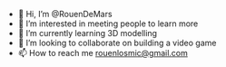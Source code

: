 - 👋 Hi, I’m @RouenDeMars
- 👀 I’m interested in meeting people to learn more
- 🌱 I’m currently learning 3D modelling
- 💞️ I’m looking to collaborate on building a video game 
- 📫 How to reach me rouenlosmic@gmail.com

<!---
RouenDeMars/RouenDeMars is a ✨ special ✨ repository because its `README.md` (this file) appears on your GitHub profile.
You can click the Preview link to take a look at your changes.
--->
